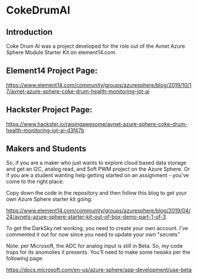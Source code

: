 # CokeDrumAI

## Introduction
Coke Drum AI was a project developed for the role out of the Avnet Azure Sphere Module Starter Kit on element14.com.

## Element14 Project Page:
https://www.element14.com/community/groups/azuresphere/blog/2019/10/17/avnet-azure-sphere-coke-drum-health-monitoring-iot-ai

## Hackster Project Page:
https://www.hackster.io/raisingawesome/avnet-azure-sphere-coke-drum-health-monitoring-iot-ai-d3f47b

## Makers and Students
So, if you are a maker who just wants to explore cloud based data storage and get an I2C, analog read, and Soft PWM project on the Azure Sphere.  Or if you are a student wanting help getting started on an assignment - you've come to the right place.

Copy down the code in the repository and then follow this blog to get your own Azure Sphere starter kit going:

https://www.element14.com/community/groups/azuresphere/blog/2019/04/24/avnets-azure-sphere-starter-kit-out-of-box-demo-part-1-of-3

To get the DarkSky.net working, you need to create your own account.  I've commented it out for now since you need to update your own "secrets"

Note:  per Microsoft, the ADC for analog input is still in Beta.  So, my code traps for its anomolies it presents.  You'll need to make some tweaks per the following page:

https://docs.microsoft.com/en-us/azure-sphere/app-development/use-beta
